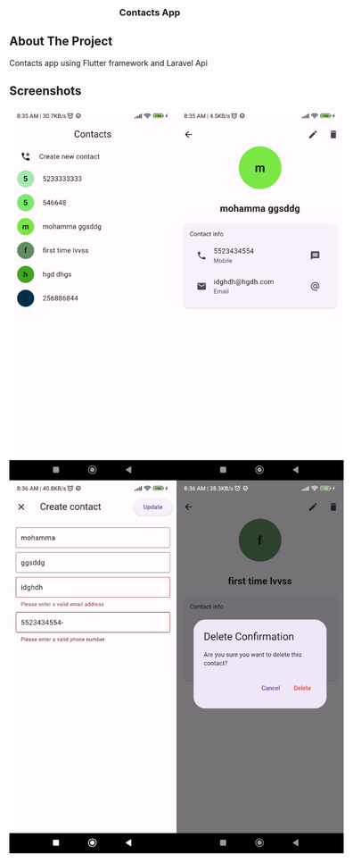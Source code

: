 <h3 align="center">Contacts App</h3>


## About The Project

Contacts app using Flutter framework and Laravel Api
## Screenshots

<div style="display: flex;">
<img  width="300" src="images/screen1.jpg" alt="Screenshot 1"/> 
<img  width="300" src="images/screen2.jpg" alt="Screenshot 2"/>
</div>
<div style="display: flex;">
<img  width="300" src="images/screen3.jpg" alt="Screenshot 3"/>
  <img  width="300" src="images/screen4.jpg" alt="Screenshot 4"/>
</div>
<br/>
